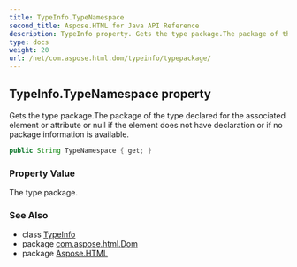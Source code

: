 ```yaml
---
title: TypeInfo.TypeNamespace
second_title: Aspose.HTML for Java API Reference
description: TypeInfo property. Gets the type package.The package of the type declared for the associated element or attribute or null if the element does not have declaration or if no package information is available
type: docs
weight: 20
url: /net/com.aspose.html.dom/typeinfo/typepackage/
---
```

## TypeInfo.TypeNamespace property

Gets the type package.The package of the type declared for the associated element or attribute or null if the element does not have declaration or if no package information is available.

```java
public String TypeNamespace { get; }
```

### Property Value

The type package.

### See Also

* class [TypeInfo](../)
* package [com.aspose.html.Dom](../../typeinfo/)
* package [Aspose.HTML](../../../)
